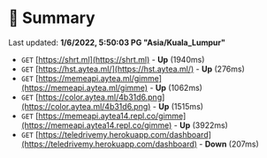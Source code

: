 # 📖 Summary
Last updated: **1/6/2022, 5:50:03 PG "Asia/Kuala_Lumpur"**

- `GET` [https://shrt.ml](https://shrt.ml) - **Up** (1940ms)
- `GET` [https://hst.aytea.ml/](https://hst.aytea.ml/) - **Up** (276ms)
- `GET` [https://memeapi.aytea.ml/gimme](https://memeapi.aytea.ml/gimme) - **Up** (1062ms)
- `GET` [https://color.aytea.ml/4b31d6.png](https://color.aytea.ml/4b31d6.png) - **Up** (1515ms)
- `GET` [https://memeapi.aytea14.repl.co/gimme](https://memeapi.aytea14.repl.co/gimme) - **Up** (3922ms)
- `GET` [https://teledrivemy.herokuapp.com/dashboard](https://teledrivemy.herokuapp.com/dashboard) - **Down** (207ms)
